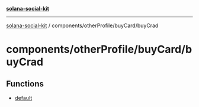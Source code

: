 [**solana-social-kit**](../../../../README.md)

***

[solana-social-kit](../../../../README.md) / components/otherProfile/buyCard/buyCrad

# components/otherProfile/buyCard/buyCrad

## Functions

- [default](functions/default.md)
